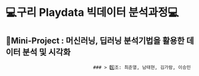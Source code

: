 # **💻구리 Playdata 빅데이터 분석과정💻**
## 📕Mini-Project  : 머신러닝, 딥러닝 분석기법을 활용한 데이터 분석 및 시각화
                                    ### > 5️⃣조: 최준열, 남태현, 김가람, 이승민
